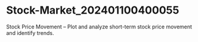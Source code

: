# Stock-Market_202401100400055
Stock Price Movement – Plot and analyze short-term stock price movement and identify trends.
